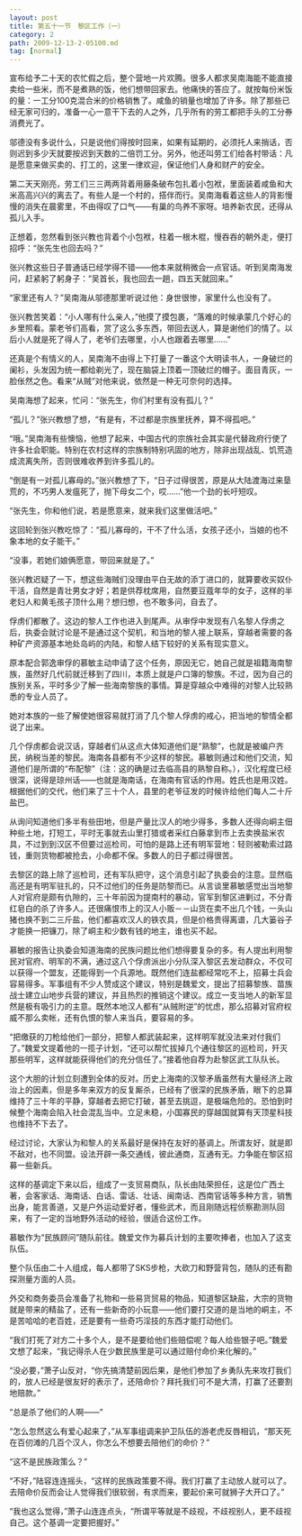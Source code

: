 ```yaml
---
layout: post
title: 第五十一节　黎区工作（一）
category: 2
path: 2009-12-13-2-05100.md
tag: [normal]
---
```


宣布给予二十天的农忙假之后，整个营地一片欢腾。很多人都求吴南海能不能直接卖给一些米，而不是煮熟的饭，他们想带回家去。他痛快的答应了。就按每份米饭的量：一工分100克混合米的价格销售了。咸鱼的销量也增加了许多。除了那些已经无家可归的，准备一心一意干下去的人之外，几乎所有的劳工都把手头的工分券消费光了。

邬德没有多说什么，只是说他们得按时回来，如果有延期的，必须托人来捎话，否则迟到多少天就要按迟到天数的二倍罚工分。另外，他还叫劳工们给各村带话：凡是愿意来做买卖的、打工的，这里一律欢迎，保证他们人身和财产的安全。

第二天天刚亮，劳工们三三两两背着用藤条破布包扎着小包袱，里面装着咸鱼和大米高高兴兴的离去了。有些人是一个村的，搭伴而行。吴南海看着这些人的背影慢慢的消失在晨雾里，不由得叹了口气――有巢的鸟养不家呀。培养新农民，还得从孤儿入手。

正想着，忽然看到张兴教也背着个小包袱，柱着一根木棍，慢吞吞的朝外走，便打招呼：“张先生也回去吗？”

张兴教这些日子普通话已经学得不错――他本来就稍微会一点官话。听到吴南海发问，赶紧躬了躬身子：“吴首长，我也回去一趟，四五天就回来。”

“家里还有人？”吴南海从邬德那里听说过他：身世很惨，家里什么也没有了。

张兴教苦笑着：“小人哪有什么亲人，”他摸了摸包裹，“落难的时候承蒙几个好心的乡里照看。蒙老爷们高看，赏了这么多东西，带回去送人，算是谢他们的情了。以后小人就是死了得人了，老爷们去哪里，小人也跟着去哪里……”

还真是个有情义的人，吴南海不由得上下打量了一番这个大明读书人，一身破烂的阑衫，头发因为统一都给剃光了，现在脑袋上顶着一顶破烂的帽子。面目青灰，一脸伥然之色。看来“从贼”对他来说，依然是一种无可奈何的选择。

吴南海想了起来，忙问：“张先生，你们村里有没有孤儿？”

“孤儿？”张兴教想了想，“有是有，不过都是宗族里抚养，算不得孤吧。”

“哦。”吴南海有些懊恼，他想了起来，中国古代的宗族社会其实是代替政府行使了许多社会职能。特别在农村这样的宗族制特别巩固的地方，除非出现战乱、饥荒造成流离失所，否则很难收养到许多孤儿的。

“倒是有一对孤儿寡母的。”张兴教想了下，“日子过得很苦，原是从大陆渡海过来垦荒的，不巧男人发瘟死了，抛下母女二个，哎……”他一个劲的长吁短叹。

“张先生，你和他们说，若是愿意来，就来我们这里做活吧。”

这回轮到张兴教吃惊了：“孤儿寡母的，干不了什么活，女孩子还小，当娘的也不象本地的女子能干。”

“没事，若她们娘俩愿意，带回来就是了。”

张兴教迟疑了一下，想这些海贼们没理由平白无故的添丁进口的，就算要收买奴仆干活，自然是青壮男女才好；若是供荐枕席用，自然要豆蔻年华的女子，这样的半老妇人和黄毛孩子顶什么用？想归想，也不敢多问，自去了。

俘虏们都散了。这边的黎人工作也进入到尾声。从审俘中发现有八名黎人俘虏之后，执委会就讨论是不是通过这个契机，和当地的黎人接上联系，穿越者需要的各种矿产资源基本地处岛屿的内陆，和黎人结下较好的关系有现实意义。

原本配合郭逸审俘的慕敏主动申请了这个任务，原因无它，她自己就是祖籍海南黎族，虽然好几代前就迁移到了四川，本质上就是户口簿的黎族。不过，因为自己的族别关系，平时多少了解一些海南黎族的事情。算是穿越众中难得的对黎人比较熟悉的专业人员了。

她对本族的一些了解使她很容易就打消了几个黎人俘虏的戒心，把当地的黎情全都说了出来。

几个俘虏都会说汉话，穿越者们从这点大体知道他们是“熟黎”，也就是被编户齐民，纳税当差的黎民。海南各县都有不少这样的黎民。慕敏则通过和他们交流，知道他们是所谓的“布配黎”（注：这的确是过去临高县的熟黎自称。），汉化程度已经很深，说得是琼州话――也就是海南话，在海南有官话的作用。姓氏也是用汉姓。根据他们的交代，他们来了三十个人，县里的老爷征发的时候许给他们每人二十斤盐巴。

从询问知道他们多半有些田地，但是产量比汉人的地少得多，多数人还得向峒主佃种些土地，打短工，平时无事就去山里打猎或者采红白藤拿到市上去卖换盐米农具，不过到到汉区不但要过巡检司，可怕的是路上还有明军营地：轻则被勒索过路钱，重则货物都被抢去，小命都不保。多数人的日子都过得很苦。

去黎区的路上除了巡检司，还有军队把守，这个消息引起了执委会的注意。显然临高还是有明军驻扎的，只不过他们的任务是防黎而已。从言谈里慕敏感觉出当地黎人对官府是颇有仇隙的，三十年前因为提南村的暴动，官军到黎区进剿过，不分青红皂白的杀了许多人。还很痛恨市上的汉人小贩－－山货在卖不出几个钱，一头山猪也换不到二三斤盐，他们都喜欢汉人的铁农具，但是价格贵得离谱，几大篓谷子才能换一把镰刀，除了峒主和少数有钱的地主，谁也买不起。

慕敏的报告让执委会知道海南的民族问题比他们想得要复杂的多。有人提出利用黎民对官府、明军的不满，通过这八个俘虏派出小分队深入黎区去发动群众，不仅可以获得一个盟友，还能得到一个兵源地。既然他们连盐都经常吃不上，招募士兵会容易得多。军事组有不少人赞成这个建议，特别是魏爱文，提出了招募黎族、苗族战士建立山地步兵营的建议，并且热烈的推销这个建议。成立一支当地人的新军显然是极有吸引力的主意。既然本地汉人都有“从贼附逆”的忧虑，那么招募对官府权威不那么卖帐，还有仇恨的黎人来当兵，要容易的多。

“把缴获的刀枪给他们一部分，把黎人都武装起来，这样明军就没法来对付我们了。”魏爱文提着他的一揽子计划，“还可以帮忙拔掉几个通往黎区的巡检司，歼灭那些明军，这样就能获得他们的充分信任了。”接着他自荐为赴黎区武工队队长。

这个大胆的计划立刻遭到全体的反对。历史上海南的汉黎矛盾虽然有大量经济上政治上的因素，但是多年来双方的反复厮杀，已经有了很深的民族矛盾，眼下的总算维持了三十年的平静，穿越者去把它打破，甚至去挑逗，是极端危险的。恐怕到时候整个海南会陷入社会混乱当中。立足未稳，小国寡民的穿越国就算有天顶星科技也维持不下去了。

经过讨论，大家认为和黎人的关系最好是保持在友好的基调上。所谓友好，就是即不敌对，也不同盟。设法开辟一条交通线，彼此通商，互通有无。力争能在黎区招募一些新兵。

这样的基调定下来以后，组成了一支贸易商队，队长由陆荣担任，这是位广西土著，会客家话、海南话、白话、雷话、壮话、闽南话、西南官话等多种方言，销售出身，能言善道，又是户外运动爱好者，懂些武术，而且刚随远程侦察勘测队回来，有了一定的当地野外活动的经验，很适合这份工作。

慕敏作为“民族顾问”随队前往。魏爱文作为募兵计划的主要吹捧者，也加入了这支队伍。

整个队伍由二十人组成，每人都带了SKS步枪，大砍刀和野营背包，随队的还有勘探测量方面的人员。

外交和商务委员会准备了礼物和一些易货贸易的物品，知道黎区缺盐，大宗的货物就是带来的精盐了，还有一些新奇的小玩意――他们要打交道的是当地的峒主，不是苦哈哈的老百姓，还是要有一些奇巧淫技的东西才能打动他们。

“我们打死了对方二十多个人，是不是要给他们些赔偿呢？每人给些银子吧。”魏爱文想了起来，“我记得杀人在少数民族里是可以通过赔付命价来化解的。”

“没必要，”萧子山反对，“你先搞清楚前因后果，是他们参加了乡勇队先来攻打我们的，放人已经是很友好的表示了，还陪命价？拜托我们可不是大清，打赢了还要割地赔款。”

“总是杀了他们的人啊――”

“怎么忽然这么有爱心起来了，”从军事组调来护卫队伍的游老虎反唇相讥，“那天死在百仞滩的几百个汉人，你怎么不想要去陪他们的命价？”

“这不是民族政策么？”

“不好，”陆容连连摇头，“这样的民族政策要不得。我们打赢了主动放人就可以了。去陪命价反而会让人觉得我们很软弱，有求而来，要起价来可就狮子大开口了。”

“我也这么觉得，”萧子山连连点头，“所谓平等就是不歧视，不歧视别人，更不歧视自己。这个基调一定要把握好。”
